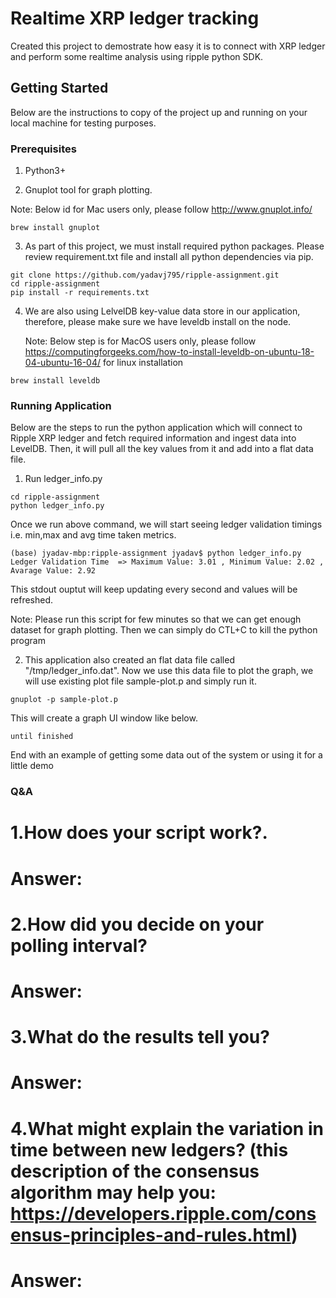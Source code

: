 # Realtime XRP ledger tracking

Created this project to demostrate how easy it is to connect with XRP ledger and perform some realtime analysis using ripple python SDK.

## Getting Started

Below are the instructions to copy of the project up and running on your local machine for testing purposes.

### Prerequisites

1. Python3+

2. Gnuplot tool for graph plotting.

Note: Below id for Mac users only, please follow http://www.gnuplot.info/
```
brew install gnuplot
```

3. As part of this project, we must install required python packages. Please review requirement.txt file and install all python dependencies via pip.

```
git clone https://github.com/yadavj795/ripple-assignment.git
cd ripple-assignment
pip install -r requirements.txt
```
4. We are also using LelvelDB key-value data store in our application, therefore, please make sure we have leveldb install on the node.

   Note: Below step is for MacOS users only, please follow https://computingforgeeks.com/how-to-install-leveldb-on-ubuntu-18-04-ubuntu-16-04/ for linux         installation
```
brew install leveldb
```

### Running Application

Below are the steps to run the python application which will connect to Ripple XRP ledger and fetch required information and ingest data into LevelDB. Then, it will pull all the key values from it and add into a flat data file.

1. Run ledger_info.py

```
cd ripple-assignment
python ledger_info.py
```
Once we run above command, we will start seeing ledger validation timings i.e. min,max and avg time taken metrics.

```
(base) jyadav-mbp:ripple-assignment jyadav$ python ledger_info.py 
Ledger Validation Time  => Maximum Value: 3.01 , Minimum Value: 2.02 , Avarage Value: 2.92
```
This stdout ouptut will keep updating every second and values will be refreshed.

Note: Please run this script for few minutes so that we can get enough dataset for graph plotting. Then we can simply do CTL+C to kill the python program

2. This application also created an flat data file called "/tmp/ledger_info.dat". Now we use this data file to plot the graph, we will use existing plot file sample-plot.p and simply run it.

```
gnuplot -p sample-plot.p
```
This will create a graph UI window like below.


```
until finished
```

End with an example of getting some data out of the system or using it for a little demo

### Q&A

# 1.How does your script work?.
# Answer: 


# 2.How did you decide on your polling interval?
# Answer: 


# 3.What do the results tell you?
# Answer: 


# 4.What might explain the variation in time between new ledgers? (this description of the consensus algorithm may help you: https://developers.ripple.com/consensus-principles-and-rules.html)
# Answer: 
